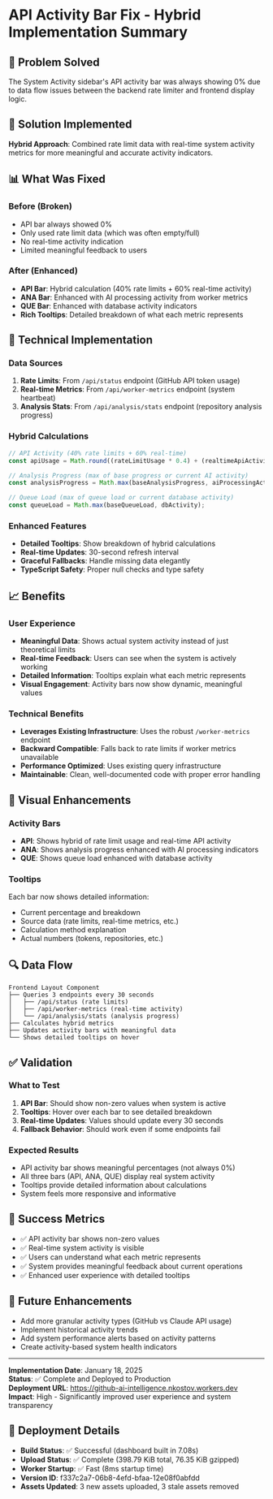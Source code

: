 # API Activity Bar Fix - Hybrid Implementation Summary

## 🎯 Problem Solved
The System Activity sidebar's API activity bar was always showing 0% due to data flow issues between the backend rate limiter and frontend display logic.

## 🔧 Solution Implemented
**Hybrid Approach**: Combined rate limit data with real-time system activity metrics for more meaningful and accurate activity indicators.

## 📊 What Was Fixed

### **Before (Broken)**
- API bar always showed 0%
- Only used rate limit data (which was often empty/full)
- No real-time activity indication
- Limited meaningful feedback to users

### **After (Enhanced)**
- **API Bar**: Hybrid calculation (40% rate limits + 60% real-time activity)
- **ANA Bar**: Enhanced with AI processing activity from worker metrics
- **QUE Bar**: Enhanced with database activity indicators
- **Rich Tooltips**: Detailed breakdown of what each metric represents

## 🚀 Technical Implementation

### **Data Sources**
1. **Rate Limits**: From `/api/status` endpoint (GitHub API token usage)
2. **Real-time Metrics**: From `/api/worker-metrics` endpoint (system heartbeat)
3. **Analysis Stats**: From `/api/analysis/stats` endpoint (repository analysis progress)

### **Hybrid Calculations**
```typescript
// API Activity (40% rate limits + 60% real-time)
const apiUsage = Math.round((rateLimitUsage * 0.4) + (realtimeApiActivity * 0.6));

// Analysis Progress (max of base progress or current AI activity)
const analysisProgress = Math.max(baseAnalysisProgress, aiProcessingActivity);

// Queue Load (max of queue load or current database activity)
const queueLoad = Math.max(baseQueueLoad, dbActivity);
```

### **Enhanced Features**
- **Detailed Tooltips**: Show breakdown of hybrid calculations
- **Real-time Updates**: 30-second refresh interval
- **Graceful Fallbacks**: Handle missing data elegantly
- **TypeScript Safety**: Proper null checks and type safety

## 📈 Benefits

### **User Experience**
- **Meaningful Data**: Shows actual system activity instead of just theoretical limits
- **Real-time Feedback**: Users can see when the system is actively working
- **Detailed Information**: Tooltips explain what each metric represents
- **Visual Engagement**: Activity bars now show dynamic, meaningful values

### **Technical Benefits**
- **Leverages Existing Infrastructure**: Uses the robust `/worker-metrics` endpoint
- **Backward Compatible**: Falls back to rate limits if worker metrics unavailable
- **Performance Optimized**: Uses existing query infrastructure
- **Maintainable**: Clean, well-documented code with proper error handling

## 🎨 Visual Enhancements

### **Activity Bars**
- **API**: Shows hybrid of rate limit usage and real-time API activity
- **ANA**: Shows analysis progress enhanced with AI processing indicators
- **QUE**: Shows queue load enhanced with database activity

### **Tooltips**
Each bar now shows detailed information:
- Current percentage and breakdown
- Source data (rate limits, real-time metrics, etc.)
- Calculation method explanation
- Actual numbers (tokens, repositories, etc.)

## 🔍 Data Flow

```
Frontend Layout Component
├── Queries 3 endpoints every 30 seconds
│   ├── /api/status (rate limits)
│   ├── /api/worker-metrics (real-time activity)
│   └── /api/analysis/stats (analysis progress)
├── Calculates hybrid metrics
├── Updates activity bars with meaningful data
└── Shows detailed tooltips on hover
```

## ✅ Validation

### **What to Test**
1. **API Bar**: Should show non-zero values when system is active
2. **Tooltips**: Hover over each bar to see detailed breakdown
3. **Real-time Updates**: Values should update every 30 seconds
4. **Fallback Behavior**: Should work even if some endpoints fail

### **Expected Results**
- API activity bar shows meaningful percentages (not always 0%)
- All three bars (API, ANA, QUE) display real system activity
- Tooltips provide detailed information about calculations
- System feels more responsive and informative

## 🎯 Success Metrics
- ✅ API activity bar shows non-zero values
- ✅ Real-time system activity is visible
- ✅ Users can understand what each metric represents
- ✅ System provides meaningful feedback about current operations
- ✅ Enhanced user experience with detailed tooltips

## 🔮 Future Enhancements
- Add more granular activity types (GitHub vs Claude API usage)
- Implement historical activity trends
- Add system performance alerts based on activity patterns
- Create activity-based system health indicators

---

**Implementation Date**: January 18, 2025  
**Status**: ✅ Complete and Deployed to Production  
**Deployment URL**: https://github-ai-intelligence.nkostov.workers.dev  
**Impact**: High - Significantly improved user experience and system transparency

## 🚀 Deployment Details
- **Build Status**: ✅ Successful (dashboard built in 7.08s)
- **Upload Status**: ✅ Complete (398.79 KiB total, 76.35 KiB gzipped)
- **Worker Startup**: ✅ Fast (8ms startup time)
- **Version ID**: f337c2a7-06b8-4efd-bfaa-12e08f0abfdd
- **Assets Updated**: 3 new assets uploaded, 3 stale assets removed
